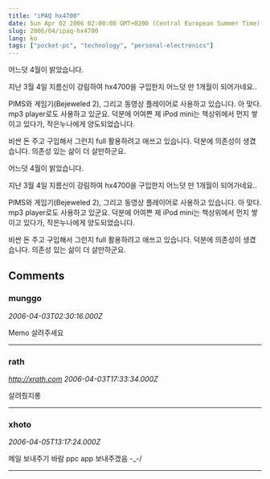 ```yaml
---
title: "iPAQ hx4700"
date: Sun Apr 02 2006 02:00:00 GMT+0200 (Central European Summer Time)
slug: 2006/04/ipaq-hx4700
lang: ko
tags: ["pocket-pc", "technology", "personal-electronics"]
---
```


어느덧 4월이 밝았습니다.

지난 3월 4일 지름신이 강림하여 hx4700을 구입한지 어느덧 만 1개월이 되어가네요..

PIMS와 게임기(Bejeweled 2), 그리고 동영상 플레이어로 사용하고 있습니다.
아 맞다. mp3 player로도 사용하고 있군요. 덕분에 어여쁜 제 iPod mini는 책상위에서 
먼지 쌓이고 있다가, 작은누나에게 양도되었습니다.

비싼 돈 주고 구입해서 그런지 full 활용하려고  애쓰고 있습니다. 
덕분에 의존성이 생겼습니다. 의존성 있는 삶이 더 살만하군요.

어느덧 4월이 밝았습니다.

지난 3월 4일 지름신이 강림하여 hx4700을 구입한지 어느덧 만 1개월이 되어가네요..

PIMS와 게임기(Bejeweled 2), 그리고 동영상 플레이어로 사용하고 있습니다.
아 맞다. mp3 player로도 사용하고 있군요. 덕분에 어여쁜 제 iPod mini는 책상위에서 
먼지 쌓이고 있다가, 작은누나에게 양도되었습니다.

비싼 돈 주고 구입해서 그런지 full 활용하려고  애쓰고 있습니다. 
덕분에 의존성이 생겼습니다. 의존성 있는 삶이 더 살만하군요.

## Comments

### munggo
*2006-04-03T02:30:16.000Z*

Memo 살려주세요

---

### rath
*http://xrath.com*
*2006-04-03T17:33:34.000Z*

살려줬지롱

---

### xhoto
*2006-04-05T13:17:24.000Z*

메일 보내주기 바람 ppc app 보내주겠음 -_-/

---
